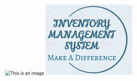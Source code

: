 
  ![This is an image](https://myoctocat.com/assets/images/base-octocat.svg)
  ![Inventory Management System Logo](/asset/image/logo.png)
